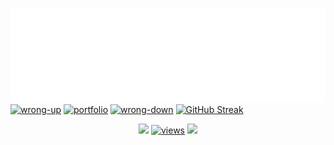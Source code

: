 [![intro](./images/intro.svg)](./links/intro.md)
[![wrong-up](https://readme-typing-svg.demolab.com?font=PotnyiStudentScript&size=65&duration=3000&pause=2000&color=404E65&background=D0E2FE&center=true&vCenter=true&width=1000&height=130&lines=%E2%9B%8F+%E2%9B%8F+%E2%9B%8F;%E2%86%93+%E2%86%93+%E2%86%93)](./links/wrong-up.md)
[![portfolio](https://readme-typing-svg.demolab.com?font=PotnyiStudentScript&size=65&duration=3000&pause=2000&color=404E65&background=D0E2FE&center=true&vCenter=true&width=1000&height=130&lines=%D0%98%D1%89%D1%83+%D1%80%D0%B0%D0%B1%D0%BE%D1%82%D1%83+;%D0%9C%D0%BE%D0%B8+%D0%BF%D1%80%D0%BE%D0%B5%D0%BA%D1%82%D1%8B+%D1%82%D1%83%D1%82)](https://xn--80aag0apnud.xn--p1ai/projects.html) 
[![wrong-down](https://readme-typing-svg.demolab.com?font=PotnyiStudentScript&size=65&duration=3000&pause=2000&color=404E65&background=D0E2FE&center=true&vCenter=true&width=1000&height=130&lines=%E2%9B%8F+%E2%9B%8F+%E2%9B%8F;%E2%86%91+%E2%86%91+%E2%86%91)](./links/wrong-down.md)
[![GitHub Streak](https://streak-stats.demolab.com?user=ATaimasov&theme=date-night&hide_border=true&border_radius=0&card_width=1000&stroke=404E65&dates=4D5D64&fire=519393&currStreakNum=74958B&sideNums=957F6E&ring=5FC3C8&currStreakLabel=404E65&border=404E65&sideLabels=404E65&excludeDaysLabel=404E65&background=D0E2FE)](./links/stats.md)
<div align="center"> 
<a href="https://github.com/ATaimasov/ATaimasov/blob/main/links/intro.md"> <img src="https://readme-typing-svg.demolab.com?font=PotnyiStudentScript&size=25&duration=1&pause=9999&color=404E65&background=D0E2FE&center=true&vCenter=true&width=180&lines=(+%E2%80%A2%CC%80+%CF%89+%E2%80%A2%CC%81+)%E2%9C%A7"></a> 
<a href="https://github.com/ATaimasov/ATaimasov/blob/main/links/intro.md"><img alt="views" title="GitHub profile views" width="300" height="50" src="https://php.xn--80aag0apnud.xn--p1ai/views.php"></a> 
<a href="https://github.com/ATaimasov/ATaimasov/blob/main/links/intro.md"> <img src="https://readme-typing-svg.demolab.com?font=PotnyiStudentScript&size=25&duration=1&pause=9999&color=404E65&background=D0E2FE&center=true&vCenter=true&width=180&lines=%E2%9C%A7(+%E2%80%A2%CC%80+%CF%89+%E2%80%A2%CC%81+)"></a> 
  
</div> 
<!-- 
using in README
1. typing text 
https://git.io/typing-svg
2. contribution streak-stats
https://git.io/streak-stats 
3. profile views
https://github.com/DenverCoder1/Simple-View-Counter
-->
